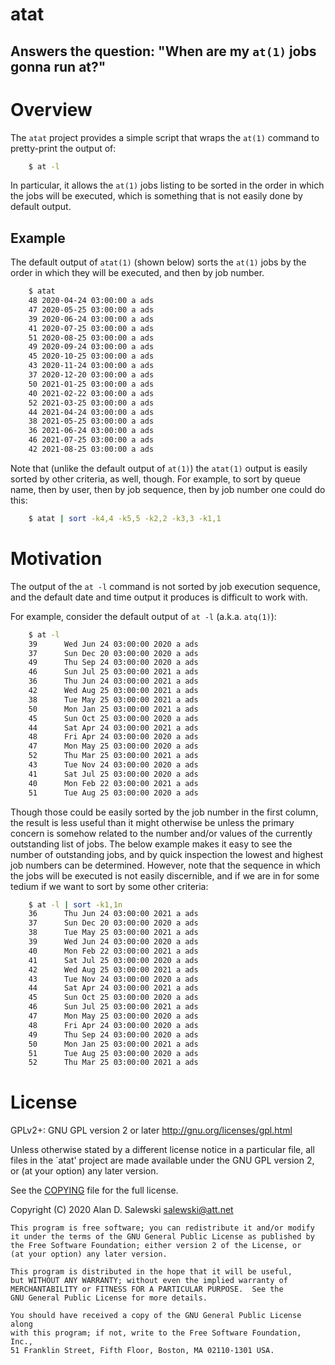 # atat

## Answers the question: "When are my `at(1)` jobs gonna run at?"


# Overview

The `atat` project provides a simple script that wraps the `at(1)` command to
pretty-print the output of:
```sh
    $ at -l
```

In particular, it allows the `at(1)` jobs listing to be sorted in the order in
which the jobs will be executed, which is something that is not easily done by
default output.

## Example

The default output of `atat(1)` (shown below) sorts the `at(1)` jobs by the
order in which they will be executed, and then by job number.
```sh
    $ atat
    48 2020-04-24 03:00:00 a ads
    47 2020-05-25 03:00:00 a ads
    39 2020-06-24 03:00:00 a ads
    41 2020-07-25 03:00:00 a ads
    51 2020-08-25 03:00:00 a ads
    49 2020-09-24 03:00:00 a ads
    45 2020-10-25 03:00:00 a ads
    43 2020-11-24 03:00:00 a ads
    37 2020-12-20 03:00:00 a ads
    50 2021-01-25 03:00:00 a ads
    40 2021-02-22 03:00:00 a ads
    52 2021-03-25 03:00:00 a ads
    44 2021-04-24 03:00:00 a ads
    38 2021-05-25 03:00:00 a ads
    36 2021-06-24 03:00:00 a ads
    46 2021-07-25 03:00:00 a ads
    42 2021-08-25 03:00:00 a ads
```

Note that (unlike the default output of `at(1)`) the `atat(1)` output is
easily sorted by other criteria, as well, though. For example, to sort by
queue name, then by user, then by job sequence, then by job number one could
do this:
```sh
    $ atat | sort -k4,4 -k5,5 -k2,2 -k3,3 -k1,1
```

# Motivation

The output of the `at -l` command is not sorted by job execution sequence, and
the default date and time output it produces is difficult to work with.

For example, consider the default output of `at -l` (a.k.a. `atq(1)`):
```sh
    $ at -l
    39      Wed Jun 24 03:00:00 2020 a ads
    37      Sun Dec 20 03:00:00 2020 a ads
    49      Thu Sep 24 03:00:00 2020 a ads
    46      Sun Jul 25 03:00:00 2021 a ads
    36      Thu Jun 24 03:00:00 2021 a ads
    42      Wed Aug 25 03:00:00 2021 a ads
    38      Tue May 25 03:00:00 2021 a ads
    50      Mon Jan 25 03:00:00 2021 a ads
    45      Sun Oct 25 03:00:00 2020 a ads
    44      Sat Apr 24 03:00:00 2021 a ads
    48      Fri Apr 24 03:00:00 2020 a ads
    47      Mon May 25 03:00:00 2020 a ads
    52      Thu Mar 25 03:00:00 2021 a ads
    43      Tue Nov 24 03:00:00 2020 a ads
    41      Sat Jul 25 03:00:00 2020 a ads
    40      Mon Feb 22 03:00:00 2021 a ads
    51      Tue Aug 25 03:00:00 2020 a ads
```

Though those could be easily sorted by the job number in the first column, the
result is less useful than it might otherwise be unless the primary concern is
somehow related to the number and/or values of the currently outstanding list
of jobs. The below example makes it easy to see the number of outstanding
jobs, and by quick inspection the lowest and highest job numbers can be
determined. However, note that the sequence in which the jobs will be executed
is not easily discernible, and if we are in for some tedium if we want to sort
by some other criteria:
```sh
    $ at -l | sort -k1,1n
    36      Thu Jun 24 03:00:00 2021 a ads
    37      Sun Dec 20 03:00:00 2020 a ads
    38      Tue May 25 03:00:00 2021 a ads
    39      Wed Jun 24 03:00:00 2020 a ads
    40      Mon Feb 22 03:00:00 2021 a ads
    41      Sat Jul 25 03:00:00 2020 a ads
    42      Wed Aug 25 03:00:00 2021 a ads
    43      Tue Nov 24 03:00:00 2020 a ads
    44      Sat Apr 24 03:00:00 2021 a ads
    45      Sun Oct 25 03:00:00 2020 a ads
    46      Sun Jul 25 03:00:00 2021 a ads
    47      Mon May 25 03:00:00 2020 a ads
    48      Fri Apr 24 03:00:00 2020 a ads
    49      Thu Sep 24 03:00:00 2020 a ads
    50      Mon Jan 25 03:00:00 2021 a ads
    51      Tue Aug 25 03:00:00 2020 a ads
    52      Thu Mar 25 03:00:00 2021 a ads
```


# License

GPLv2+: GNU GPL version 2 or later <http://gnu.org/licenses/gpl.html>

Unless otherwise stated by a different license notice in a particular file,
all files in the `atat' project are made available under the GNU GPL version
2, or (at your option) any later version.

See the [COPYING] file for the full license.

Copyright (C) 2020 Alan D. Salewski <salewski@att.net>

    This program is free software; you can redistribute it and/or modify
    it under the terms of the GNU General Public License as published by
    the Free Software Foundation; either version 2 of the License, or
    (at your option) any later version.

    This program is distributed in the hope that it will be useful,
    but WITHOUT ANY WARRANTY; without even the implied warranty of
    MERCHANTABILITY or FITNESS FOR A PARTICULAR PURPOSE.  See the
    GNU General Public License for more details.

    You should have received a copy of the GNU General Public License along
    with this program; if not, write to the Free Software Foundation, Inc.,
    51 Franklin Street, Fifth Floor, Boston, MA 02110-1301 USA.


[BUGS]:         https://github.com/salewski/atat/blob/master/BUGS
[COPYING]:      https://github.com/salewski/atat/blob/master/COPYING
[HACKING]:      https://github.com/salewski/atat/blob/master/HACKING
[INSTALL]:      https://github.com/salewski/atat/blob/master/INSTALL
[NEWS]:         https://github.com/salewski/atat/blob/master/NEWS

